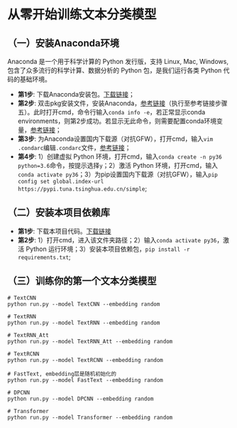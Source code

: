 # 从零开始训练文本分类模型

## （一）安装Anaconda环境
Anaconda 是一个用于科学计算的 Python 发行版，支持 Linux, Mac, Windows, 包含了众多流行的科学计算、数据分析的 Python 包，是我们运行各类 Python 代码的基础环境。
* **第1步**: 下载Anaconda安装包。[下载链接](https://mirrors.tuna.tsinghua.edu.cn/anaconda/archive/Anaconda3-5.3.1-MacOSX-x86_64.pkg)；
* **第2步**: 双击pkg安装文件，安装Anaconda，[参考链接](https://www.csdn.net/tags/Mtjagg4sNTMzNjctYmxvZwO0O0OO0O0O.html)（执行至参考链接步骤五）。此时打开cmd，命令行输入`conda info -e`，若正常显示conda environments，则第2步成功。若显示无此命令，则需要配置conda环境变量，[参考链接](http://t.zoukankan.com/wangdaodao-p-8124162.html)；
* **第3步**: 为Anaconda设置国内下载源（对抗GFW），打开cmd，输入`vim .condarc`编辑`.condarc`文件，[参考链接](https://mirror.tuna.tsinghua.edu.cn/help/anaconda/)；
* **第4步**: 1）创建虚拟 Python 环境，打开cmd，输入`conda create -n py36 python=3.6`命令，按提示选择`y`；2）激活 Python 环境，打开cmd，输入`conda activate py36`；3）为pip设置国内下载源（对抗GFW），输入`pip config set global.index-url https://pypi.tuna.tsinghua.edu.cn/simple`;
## （二）安装本项目依赖库
* **第1步**: 下载本项目代码。[下载链接](https://codeload.github.com/rwei1218/Chinese-Text-Classification-Pytorch/zip/refs/heads/master)
* **第2步**: 1）打开cmd，进入该文件夹路径；2）输入`conda activate py36`，激活 Python 运行环境；3）安装本项目依赖包，`pip install -r requirements.txt`;
## （三）训练你的第一个文本分类模型
```# 训练并测试：
# TextCNN
python run.py --model TextCNN --embedding random

# TextRNN
python run.py --model TextRNN --embedding random

# TextRNN_Att
python run.py --model TextRNN_Att --embedding random

# TextRCNN
python run.py --model TextRCNN --embedding random

# FastText, embedding层是随机初始化的
python run.py --model FastText --embedding random 

# DPCNN
python run.py --model DPCNN --embedding random

# Transformer
python run.py --model Transformer --embedding random
```